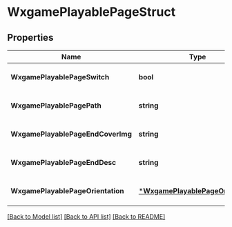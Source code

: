 # WxgamePlayablePageStruct

## Properties
Name | Type | Description | Notes
------------ | ------------- | ------------- | -------------
**WxgamePlayablePageSwitch** | **bool** |  | [optional] [default to null]
**WxgamePlayablePagePath** | **string** |  | [optional] [default to null]
**WxgamePlayablePageEndCoverImg** | **string** |  | [optional] [default to null]
**WxgamePlayablePageEndDesc** | **string** |  | [optional] [default to null]
**WxgamePlayablePageOrientation** | [***WxgamePlayablePageOrientation**](WxgamePlayablePageOrientation.md) |  | [optional] [default to null]

[[Back to Model list]](../README.md#documentation-for-models) [[Back to API list]](../README.md#documentation-for-api-endpoints) [[Back to README]](../README.md)



